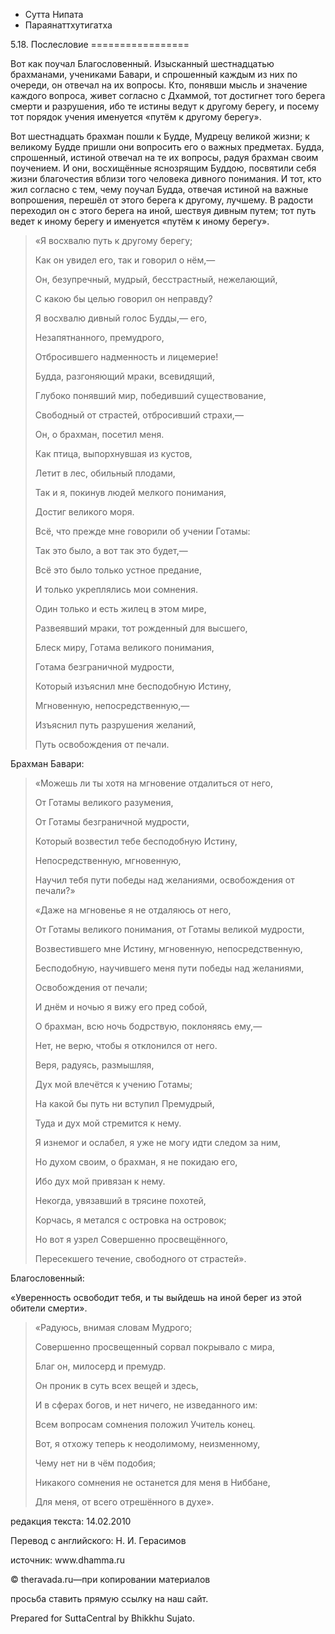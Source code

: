 









* Сутта Нипата
* Параянаттхутигатха


5\.18\. Послесловие
\=\=\=\=\=\=\=\=\=\=\=\=\=\=\=\=\=



Вот как поучал Благословенный\. Изысканный шестнадцатью брахманами, учениками Бавари, и спрошенный каждым из них по очереди, он отвечал на их вопросы\. Кто, понявши мысль и значение каждого вопроса, живет согласно с Дхаммой, тот достигнет того берега смерти и разрушения, ибо те истины ведут к другому берегу, и посему тот порядок учения именуется «путём к другому берегу»\.


Вот шестнадцать брахман пошли к Будде, Мудрецу великой жизни; к великому Будде пришли они вопросить его о важных предметах\. Будда, спрошенный, истиной отвечал на те их вопросы, радуя брахман своим поучением\. И они, восхищённые яснозрящим Буддою, посвятили себя жизни благочестия вблизи того человека дивного понимания\. И тот, кто жил согласно с тем, чему поучал Будда, отвечая истиной на важные вопрошения, перешёл от этого берега к другому, лучшему\. В радости переходил он с этого берега на иной, шествуя дивным путем; тот путь ведет к иному берегу и именуется «путём к иному берегу»\.



> «Я восхвалю путь к другому берегу;  
> 
> Как он увидел его, так и говорил о нём,—  
> 
> Он, безупречный, мудрый, бесстрастный, нежелающий,  
> 
> С какою бы целью говорил он неправду?
> 
> 
> Я восхвалю дивный голос Будды,— его,  
> 
> Незапятнанного, премудрого,  
> 
> Отбросившего надменность и лицемерие\!
> 
> 
> Будда, разгоняющий мраки, всевидящий,  
> 
> Глубоко понявший мир, победивший существование,  
> 
> Свободный от страстей, отбросивший страхи,—  
> 
> Он, о брахман, посетил меня\.
> 
> 
> Как птица, выпорхнувшая из кустов,  
> 
> Летит в лес, обильный плодами,  
> 
> Так и я, покинув людей мелкого понимания,  
> 
> Достиг великого моря\.
> 
> 
> Всё, что прежде мне говорили об учении Готамы:  
> 
> Так это было, а вот так это будет,—  
> 
> Всё это было только устное предание,  
> 
> И только укреплялись мои сомнения\.
> 
> 
> Один только и есть жилец в этом мире,  
> 
> Развеявший мраки, тот рожденный для высшего,  
> 
> Блеск миру, Готама великого понимания,  
> 
> Готама безграничной мудрости,  
> 
> Который изъяснил мне бесподобную Истину,  
> 
> Мгновенную, непосредственную,—  
> 
> Изъяснил путь разрушения желаний,  
> 
> Путь освобождения от печали\.


Брахман Бавари:



> «Можешь ли ты хотя на мгновение отдалиться от него,  
> 
> От Готамы великого разумения,  
> 
> От Готамы безграничной мудрости,  
> 
> Который возвестил тебе бесподобную Истину,  
> 
> Непосредственную, мгновенную,  
> 
> Научил тебя пути победы над желаниями, освобождения от печали?»
> 
> 
> «Даже на мгновенье я не отдаляюсь от него,  
> 
> От Готамы великого понимания, от Готамы великой мудрости,  
> 
> Возвестившего мне Истину, мгновенную, непосредственную,  
> 
> Бесподобную, научившего меня пути победы над желаниями,  
> 
> Освобождения от печали;
> 
> 
> И днём и ночью я вижу его пред собой,  
> 
> О брахман, всю ночь бодрствую, поклоняясь ему,—  
> 
> Нет, не верю, чтобы я отклонился от него\.
> 
> 
> Веря, радуясь, размышляя,  
> 
> Дух мой влечётся к учению Готамы;  
> 
> На какой бы путь ни вступил Премудрый,  
> 
> Туда и дух мой стремится к нему\.
> 
> 
> Я изнемог и ослабел, я уже не могу идти следом за ним,  
> 
> Но духом своим, о брахман, я не покидаю его,  
> 
> Ибо дух мой привязан к нему\.
> 
> 
> Некогда, увязавший в трясине похотей,  
> 
> Корчась, я метался с островка на островок;  
> 
> Но вот я узрел Совершенно просвещённого,  
> 
> Пересекшего течение, свободного от страстей»\.


Благословенный:


«Уверенность освободит тебя, и ты выйдешь на иной берег из этой обители смерти»\.



> «Радуюсь, внимая словам Мудрого;  
> 
> Совершенно просвещенный сорвал покрывало с мира,  
> 
> Благ он, милосерд и премудр\.  
> 
> Он проник в суть всех вещей и здесь,  
> 
> И в сферах богов, и нет ничего, не изведанного им:  
> 
> Всем вопросам сомнения положил Учитель конец\.  
> 
> Вот, я отхожу теперь к неодолимому, неизменному,  
> 
> Чему нет ни в чём подобия;  
> 
> Никакого сомнения не останется для меня в Ниббане,  
> 
> Для меня, от всего отрешённого в духе»\.



редакция текста: 14\.02\.2010


Перевод с английского: Н\. И\. Герасимов


источник: www\.dhamma\.ru


© theravada\.ru—при копировании материалов


просьба ставить прямую ссылку на наш сайт\.


Prepared for SuttaCentral by Bhikkhu Sujato\.






